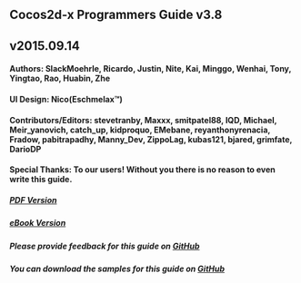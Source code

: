 ## Cocos2d-x Programmers Guide v3.8
## v2015.09.14

#### __Authors:__ SlackMoehrle, Ricardo, Justin, Nite, Kai, Minggo, Wenhai, Tony, Yingtao, Rao, Huabin, Zhe

#### __UI Design:__ Nico(Eschmelax™)

#### __Contributors/Editors:__ stevetranby, Maxxx, smitpatel88, IQD, Michael, Meir_yanovich, catch_up, kidproquo, EMebane, reyanthonyrenacia, Fradow, pabitrapadhy, Manny_Dev, ZippoLag, kubas121, bjared, grimfate, DarioDP

#### __Special Thanks:__ To our users! Without you there is no reason to even write this guide.

##### [PDF Version](http://www.cocos2d-x.org/programmersguide/ProgrammersGuide.pdf)

##### [eBook Version](http://www.cocos2d-x.org/programmersguide/ProgrammersGuide.epub)

##### Please provide feedback for this guide on [GitHub](https://github.com/chukong/programmers-guide)

##### You can download the samples for this guide on [GitHub](https://github.com/chukong/programmers-guide-samples)
